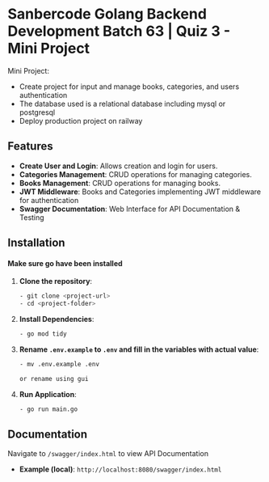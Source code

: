 # Sanbercode Golang Backend Development Batch 63 | Quiz 3 - Mini Project

Mini Project:

- Create project for input and manage books, categories, and users authentication
- The database used is a relational database including mysql or postgresql
- Deploy production project on railway

## Features

- **Create User and Login**: Allows creation and login for users.
- **Categories Management**: CRUD operations for managing categories.
- **Books Management**: CRUD operations for managing books.
- **JWT Middleware**: Books and Categories implementing JWT middleware for authentication
- **Swagger Documentation**: Web Interface for API Documentation & Testing

## Installation

#### Make sure go have been installed

1. **Clone the repository**:

   ```bash
   - git clone <project-url>
   - cd <project-folder>

   ```

2. **Install Dependencies**:

   ```bash
   - go mod tidy

   ```

3. **Rename `.env.example` to `.env` and fill in the variables with actual value**:

   ```bash
   - mv .env.example .env

   or rename using gui

   ```

4. **Run Application**:

   ```bash
   - go run main.go
   ```

## Documentation
Navigate to `/swagger/index.html` to view API Documentation

- **Example (local)**: `http://localhost:8080/swagger/index.html`
